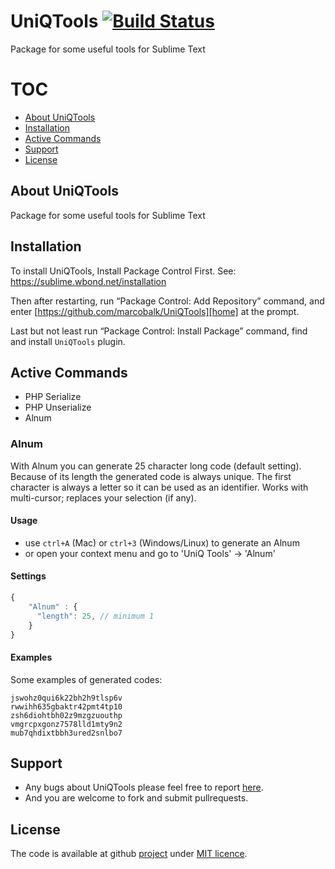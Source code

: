 # UniQTools  [![Build Status](https://travis-ci.org/marcobalk/UniQTools.svg?branch=master)](https://travis-ci.org/marcobalk/UniQTools)

Package for some useful tools for Sublime Text

# TOC
<!-- MarkdownTOC -->

- [About UniQTools](#about-uniqtools)
- [Installation](#installation)
- [Active Commands](#active-commands)
- [Support](#support)
- [License](#license)

<!-- /MarkdownTOC -->


## About UniQTools
Package for some useful tools for Sublime Text

## Installation

To install UniQTools, Install Package Control First. See: <https://sublime.wbond.net/installation>

Then after restarting, run “Package Control: Add Repository” command, and enter [https://github.com/marcobalk/UniQTools][home] at the prompt.

Last but not least run “Package Control: Install Package” command, find and install `UniQTools` plugin.


## Active Commands

- PHP Serialize
- PHP Unserialize
- Alnum

### Alnum
With Alnum you can generate 25 character long code (default setting). Because of its length the generated code is always unique.
The first character is always a letter so it can be used as an identifier.
Works with multi-cursor; replaces your selection (if any).

#### Usage
- use `ctrl+A` (Mac) or `ctrl+3` (Windows/Linux) to generate an Alnum
- or open your context menu and go to 'UniQ Tools' -> 'Alnum'

#### Settings
```js
{
	"Alnum" : {
	  "length": 25, // minimum 1
	}
}
```

#### Examples
Some examples of generated codes:
```
jswohz0qui6k22bh2h9tlsp6v
rwwihh635gbaktr42pmt4tp10
zsh6diohtbh02z9mzgzuouthp
vmgrcpxgonz7578lld1mty9n2
mub7qhdixtbbh3ured2snlbo7
```

## Support

- Any bugs about UniQTools please feel free to report [here][issue].
- And you are welcome to fork and submit pullrequests.

## License

The code is available at github [project][home] under [MIT licence][1].

 [home]: https://github.com/marcobalk/UniQTools
 [issue]: https://github.com/marcobalk/UniQTools/issues
 [1]: https://github.com/marcobalk/UniQTools/blob/master/LICENSE
